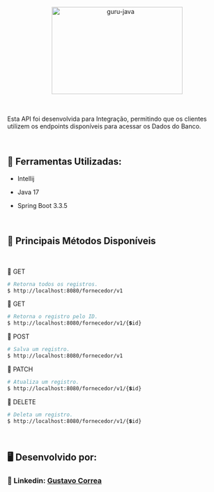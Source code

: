 
<div align="center"> <br> 
  <img align="center" alt="guru-java" height="200" width="300" src="https://cdn.jsdelivr.net/gh/devicons/devicon@latest/icons/spring/spring-original.svg" />
  
</div> <br>  <br> 


Esta API foi desenvolvida para Integração, permitindo que os clientes utilizem os endpoints disponíveis para acessar os Dados do Banco. 


 <br> 


## 🚀 Ferramentas Utilizadas:

* Intellij

* Java 17

* Spring Boot 3.3.5

  <br> 

## 🔶 Principais Métodos Disponíveis

 <br> 

🔹 GET
```bash
# Retorna todos os registros.
$ http://localhost:8080/fornecedor/v1
```

🔹 GET
```bash
# Retorna o registro pelo ID.
$ http://localhost:8080/fornecedor/v1/{💲id}
```

🔹 POST
```bash
# Salva um registro.
$ http://localhost:8080/fornecedor/v1
```

🔹 PATCH
```bash
# Atualiza um registro.
$ http://localhost:8080/fornecedor/v1/{💲id}
```

🔹 DELETE
```bash
# Deleta um registro.
$ http://localhost:8080/fornecedor/v1/{💲id}
```

<br> 

## 🖥️ Desenvolvido por:

### 📝 Linkedin: [Gustavo Correa](https://www.linkedin.com/in/gustavo-chauar-correa-946168269/)
